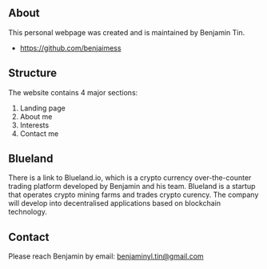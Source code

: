 ## About

This personal webpage was created and is maintained by Benjamin Tin.

* https://github.com/benjaimess

## Structure

The website contains 4 major sections:

1. Landing page
2. About me 
3. Interests
4. Contact me

## Blueland

There is a link to Blueland.io, which is a crypto currency over-the-counter trading platform developed by Benjamin and his team. Blueland is a startup that operates crypto mining farms and trades crypto curency. The company will develop into decentralised applications based on blockchain technology.

## Contact

Please reach Benjamin by email: benjaminyl.tin@gmail.com 